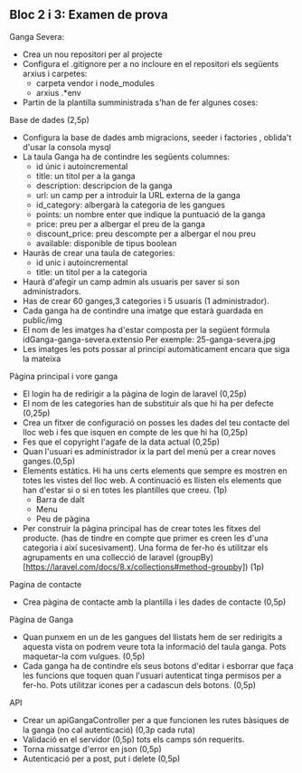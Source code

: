 ## Bloc 2 i 3: Examen de prova

Ganga Severa:

* Crea un nou repositori per al projecte
* Configura el .gitignore per a no incloure en el repositori els següents arxius i carpetes:
   * carpeta vendor i node_modules
   * arxius .*env 
* Partin de la plantilla sumministrada s'han de fer algunes coses:

Base de dades (2,5p)

* Configura la base de dades amb migracions, seeder i factories , oblida't d'usar la consola mysql 
* La taula Ganga ha de contindre les següents columnes:
     * id únic i autoincremental
     * title: un títol per a la ganga
     * description: descripcion de la ganga
     * url: un camp per a introduir la URL externa de la ganga
     * id_category: albergarà la categoria de les gangues
     * points: un nombre enter que indique la puntuació de la ganga
     * price: preu per a albergar el preu de la ganga
     * discount_price: preu descompte per a albergar el nou preu
     * available: disponible de tipus boolean
* Hauràs de crear una taula de categories:
     * id unic i autoincremental
     * title: un titol per a la categoria
* Haurà d'afegir un camp admin als usuaris per saver si son administradors.
* Has de crear 60 ganges,3 categories i 5 usuaris (1 administrador).
* Cada ganga ha de contindre una imatge que estarà guardada en public/img
* El nom de les imatges ha d'estar composta per la següent fórmula idGanga-ganga-severa.extensio
Per exemple: 25-ganga-severa.jpg
* Les imatges les pots possar al principi automàticament encara que siga la mateixa 

Pàgina principal i vore ganga

* El login ha de redirigir a la pàgina de login de laravel (0,25p)
* El nom de les categories han de substituir als que hi ha per defecte (0,25p)
* Crea un fitxer de configuració on posses les dades del teu contacte del lloc web i fes que isquen en compte de les que hi ha (0,25p)
* Fes que el copyright l'agafe de la data actual (0,25p)
* Quan l'usuari es administrador ix la part del menú per a crear noves ganges.(0,5p)
* Elements estàtics. Hi ha uns certs elements que sempre es mostren en totes les vistes del lloc web. A continuació es llisten els elements que han d'estar si o si en totes les plantilles que creeu. (1p)
   * Barra de dalt
   * Menu
   * Peu de pàgina
* Per construir la pàgina principal has de crear totes les fitxes del producte. (has de tindre en compte que primer es creen les d'una categoria i així sucesivament). Una forma de fer-ho és utilitzar els agrupaments
en una collecció de laravel (groupBy)[https://laravel.com/docs/8.x/collections#method-groupby]) (1p)

Pagina de contacte

* Crea pàgina de contacte amb la plantilla i les dades de contacte (0,5p)

Pàgina de Ganga 

* Quan punxem en un de les gangues del llistats hem de ser redirigits a aquesta vista on podrem veure tota la informació del taula ganga. Pots maquetar-la com vulgues. (0,5p)
* Cada ganga ha de contindre els seus botons d'editar i esborrar que faça les funcions que toquen quan l'usuari autenticat tinga permisos per a fer-ho. Pots utilitzar icones per a cadascun dels botons. (0,5p)


API 

* Crear un apiGangaController per a que funcionen les rutes bàsiques de la ganga (no cal autenticació) (0,3p cada ruta) 
* Validació en el servidor (0,5p) tots els camps són requerits.
* Torna missatge d'error en json (0,5p)
* Autenticació per a post, put i delete (0,5p)

 
  	 


